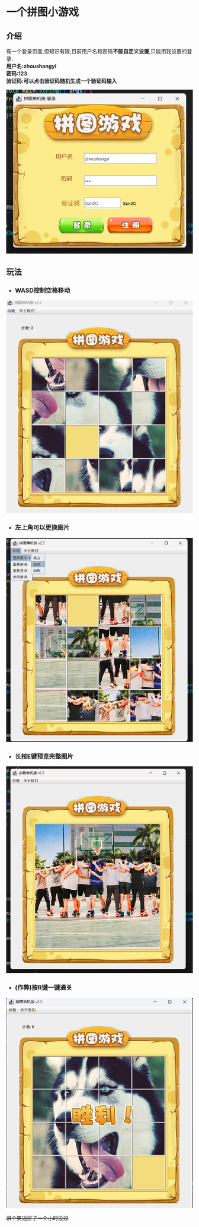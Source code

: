 # 一个拼图小游戏
## 介绍
有一个登录页面,但知识有限,目前用户名和密码**不能自定义设置**,只能用我设置的登录.  
**用户名:zhoushangyi**  
**密码:123**  
**验证码:可以点击验证码随机生成一个验证码输入**

![](../pingtu/image/登录.png)

## 玩法

* ### **WASD**控制空格移动

![](../pingtu/image/开始.png)

* ### 左上角可以更换图片

![](../pingtu/image/更换.png)

* ### 长按**E**键预览完整图片

![](../pingtu/image/预览.png)

* ### (作弊)按**R**键一键通关

![](../pingtu/image/作弊.png)

~~讲个笑话拼了一个小时没过~~